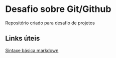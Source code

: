 # Desafio sobre Git/Github
Repositório criado para desafio de projetos


## Links úteis
[Sintaxe básica markdown](https://www.markdownguide.org/basic-syntax/)
